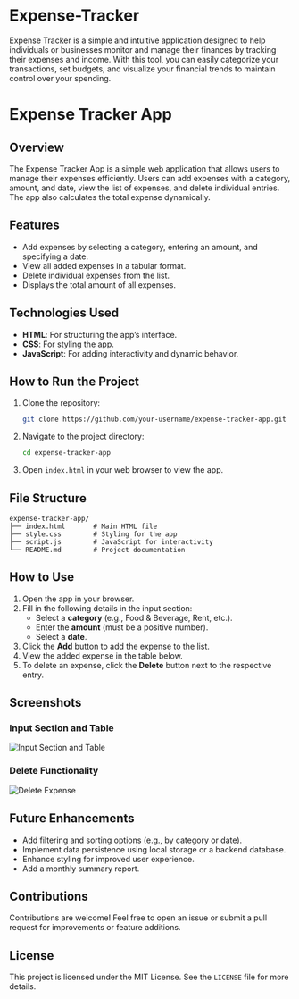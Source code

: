 # Expense-Tracker
Expense Tracker is a simple and intuitive application designed to help individuals or businesses monitor and manage their finances by tracking their expenses and income. With this tool, you can easily categorize your transactions, set budgets, and visualize your financial trends to maintain control over your spending.
# Expense Tracker App

## Overview
The Expense Tracker App is a simple web application that allows users to manage their expenses efficiently. Users can add expenses with a category, amount, and date, view the list of expenses, and delete individual entries. The app also calculates the total expense dynamically.

## Features
- Add expenses by selecting a category, entering an amount, and specifying a date.
- View all added expenses in a tabular format.
- Delete individual expenses from the list.
- Displays the total amount of all expenses.

## Technologies Used
- **HTML**: For structuring the app’s interface.
- **CSS**: For styling the app.
- **JavaScript**: For adding interactivity and dynamic behavior.

## How to Run the Project
1. Clone the repository:
   ```bash
   git clone https://github.com/your-username/expense-tracker-app.git
   ```
2. Navigate to the project directory:
   ```bash
   cd expense-tracker-app
   ```
3. Open `index.html` in your web browser to view the app.

## File Structure
```
expense-tracker-app/
├── index.html       # Main HTML file
├── style.css        # Styling for the app
├── script.js        # JavaScript for interactivity
└── README.md        # Project documentation
```

## How to Use
1. Open the app in your browser.
2. Fill in the following details in the input section:
   - Select a **category** (e.g., Food & Beverage, Rent, etc.).
   - Enter the **amount** (must be a positive number).
   - Select a **date**.
3. Click the **Add** button to add the expense to the list.
4. View the added expense in the table below.
5. To delete an expense, click the **Delete** button next to the respective entry.

## Screenshots
### Input Section and Table
![Input Section and Table](screenshot1.png)

### Delete Functionality
![Delete Expense](screenshot2.png)

## Future Enhancements
- Add filtering and sorting options (e.g., by category or date).
- Implement data persistence using local storage or a backend database.
- Enhance styling for improved user experience.
- Add a monthly summary report.

## Contributions
Contributions are welcome! Feel free to open an issue or submit a pull request for improvements or feature additions.

## License
This project is licensed under the MIT License. See the `LICENSE` file for more details.


